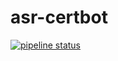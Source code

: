 # asr-certbot

[![pipeline status](https://gitlab.asr.fccn.pt/asr/asr-certbot/badges/main/pipeline.svg)](https://gitlab.asr.fccn.pt/asr/asr-certbot/-/commits/main) 